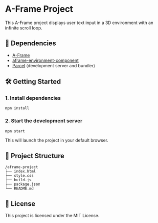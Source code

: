 # A-Frame Project

This A-Frame project displays user text input in a 3D environment with an infinite scroll loop.

## 🧰 Dependencies

- [A-Frame](https://aframe.io/)
- [aframe-environment-component](https://github.com/supermedium/aframe-environment-component)
- [Parcel](https://parceljs.org/) (development server and bundler)

## 🛠 Getting Started

### 1. Install dependencies

```bash
npm install
```

### 2. Start the development server

```bash
npm start
```

This will launch the project in your default browser.

## 📁 Project Structure

```
/aframe-project
├── index.html
├── style.css
├── build.js
├── package.json
└── README.md
```

## 📄 License

This project is licensed under the MIT License.